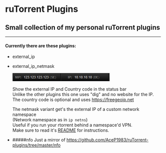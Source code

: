 
# ruTorrent Plugins
## Small collection of my personal ruTorrent plugins
---
#### Currently there are these plugins:

- external_ip  
- external_ip_netmask  

  ![screenshot](/dist/ext_ip_screenshot.png?raw=true "screenshot")  

	Show the external IP and Country code in the status bar  
	Unlike the other plugins this one uses "dig" and no website for the IP.  
	The country code is optional and uses https://freegeoip.net

  The netmask variant get's the external IP of a custom network namespace  
	(Network namespace as in `ip netns`)  
	Useful if you run your rtorrent behind a namespace'd VPN.  
	Make sure to read it's [README](/external_ip_netmask/README.md) for instructions.

- #####nfo
  Just a mirror of https://github.com/AceP1983/ruTorrent-plugins/tree/master/nfo
